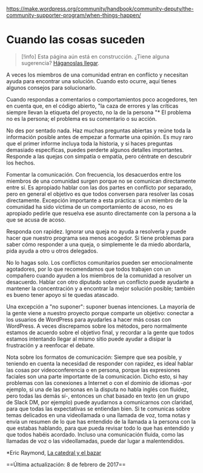 https://make.wordpress.org/community/handbook/community-deputy/the-community-supporter-program/when-things-happen/

# Cuando las cosas suceden

>[!info] Esta página aún está en construcción. ¿Tiene alguna sugerencia? [Háganoslas llegar](mailto:josepha@wordcamp.org).

A veces los miembros de una comunidad entran en conflicto y necesitan ayuda para encontrar una solución. Cuando esto ocurre, aquí tienes algunos consejos para solucionarlo.

Cuando respondas a comentarios o comportamientos poco acogedores, ten en cuenta que, en el código abierto, "la caza de errores y las críticas siempre llevan la etiqueta del proyecto, no la de la persona "* El problema no es la persona; el problema es su comentario o su acción.

No des por sentado nada. Haz muchas preguntas abiertas y reúne toda la información posible antes de empezar a formarte una opinión. Es muy raro que el primer informe incluya toda la historia, y si haces preguntas demasiado específicas, puedes perderte algunos detalles importantes. Responde a las quejas con simpatía o empatía, pero céntrate en descubrir los hechos.

Fomentar la comunicación. Con frecuencia, los desacuerdos entre los miembros de una comunidad surgen porque no se comunican directamente entre sí. Es apropiado hablar con las dos partes en conflicto por separado, pero en general el objetivo es que todos conversen para resolver las cosas directamente. Excepción importante a esta práctica: si un miembro de la comunidad ha sido víctima de un comportamiento de acoso, no es apropiado pedirle que resuelva ese asunto directamente con la persona a la que se acusa de acoso.

Responda con rapidez. Ignorar una queja no ayuda a resolverla y puede hacer que nuestro programa sea menos acogedor. Si tiene problemas para saber cómo responder a una queja, o simplemente le da miedo abordarla, pida ayuda a otro u otros delegados.

No lo hagas solo. Los conflictos comunitarios pueden ser emocionalmente agotadores, por lo que recomendamos que todos trabajen con un compañero cuando ayuden a los miembros de la comunidad a resolver un desacuerdo. Hablar con otro diputado sobre un conflicto puede ayudarte a mantener la concentración y a encontrar la mejor solución posible; también es bueno tener apoyo si te quedas atascado.

Una excepción a "no suponer": suponer buenas intenciones. La mayoría de la gente viene a nuestro proyecto porque comparte un objetivo: conectar a los usuarios de WordPress para ayudarles a hacer más cosas con WordPress. A veces discrepamos sobre los métodos, pero normalmente estamos de acuerdo sobre el objetivo final, y recordar a la gente que todos estamos intentando llegar al mismo sitio puede ayudar a disipar la frustración y a reenfocar el debate.

Nota sobre los formatos de comunicación: Siempre que sea posible, y teniendo en cuenta la necesidad de responder con rapidez, es ideal hablar las cosas por videoconferencia o en persona, porque las expresiones faciales son una parte importante de la comunicación. Dicho esto, si hay problemas con las conexiones a Internet o con el dominio de idiomas -por ejemplo, si una de las personas en la disputa no habla inglés con fluidez, pero todas las demás sí-, entonces un chat basado en texto (en un grupo de Slack DM, por ejemplo) puede ayudarnos a comunicarnos con claridad, para que todas las expectativas se entiendan bien. Si te comunicas sobre temas delicados en una videollamada o una llamada de voz, toma notas y envía un resumen de lo que has entendido de la llamada a la persona con la que estabas hablando, para que pueda revisar todo lo que has entendido y que todos habéis acordado. Incluso una comunicación fluida, como las llamadas de voz o las videollamadas, puede dar lugar a malentendidos.

*Eric Raymond, [La catedral y el bazar](http://www.catb.org/esr/writings/cathedral-bazaar/cathedral-bazaar/)

==Última actualización: 8 de febrero de 2017==